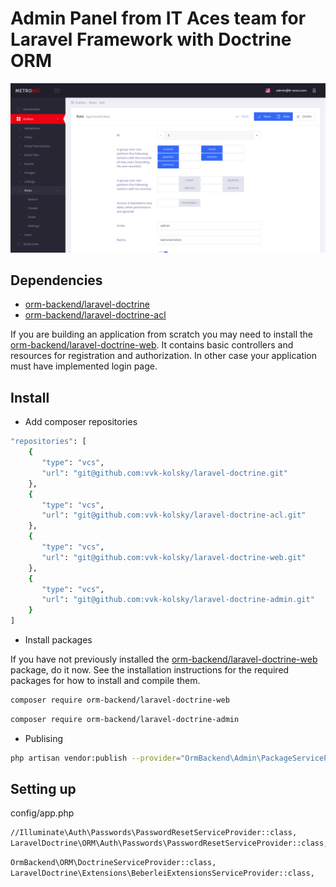 # Admin Panel from IT Aces team for Laravel Framework with Doctrine ORM

![Screenshot](Screenshot.png)

## Dependencies

 * [orm-backend/laravel-doctrine](https://github.com/vvk-kolsky/laravel-doctrine)
 * [orm-backend/laravel-doctrine-acl](https://github.com/vvk-kolsky/laravel-doctrine-acl)

If you are building an application from scratch you may need to install the [orm-backend/laravel-doctrine-web](https://github.com/vvk-kolsky/laravel-doctrine-web). It contains basic controllers and resources for registration and authorization. In other case your application must have implemented login page.

## Install

* Add composer repositories

```BASH
"repositories": [
	{
       "type": "vcs",
       "url": "git@github.com:vvk-kolsky/laravel-doctrine.git"
    },
    {
       "type": "vcs",
       "url": "git@github.com:vvk-kolsky/laravel-doctrine-acl.git"
    },
    {
       "type": "vcs",
       "url": "git@github.com:vvk-kolsky/laravel-doctrine-web.git"
    },
    {
       "type": "vcs",
       "url": "git@github.com:vvk-kolsky/laravel-doctrine-admin.git"
    }
]
```

* Install packages

If you have not previously installed the [orm-backend/laravel-doctrine-web](https://github.com/vvk-kolsky/laravel-doctrine-web) package, do it now. See the installation instructions for the required packages for how to install and compile them.

```BASH
composer require orm-backend/laravel-doctrine-web
```

```BASH
composer require orm-backend/laravel-doctrine-admin
```

* Publising

```BASH
php artisan vendor:publish --provider="OrmBackend\Admin\PackageServiceProvider"
```

## Setting up

config/app.php

```BASH
//Illuminate\Auth\Passwords\PasswordResetServiceProvider::class,
LaravelDoctrine\ORM\Auth\Passwords\PasswordResetServiceProvider::class,
```

```BASH
OrmBackend\ORM\DoctrineServiceProvider::class,
LaravelDoctrine\Extensions\BeberleiExtensionsServiceProvider::class,
```


